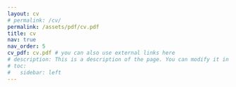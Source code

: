 ```yaml
---
layout: cv
# permalink: /cv/
permalink: /assets/pdf/cv.pdf
title: cv
nav: true
nav_order: 5
cv_pdf: cv.pdf # you can also use external links here
# description: This is a description of the page. You can modify it in '_pages/cv.md'. You can also change or remove the top pdf download button.
# toc:
#   sidebar: left
---
```

